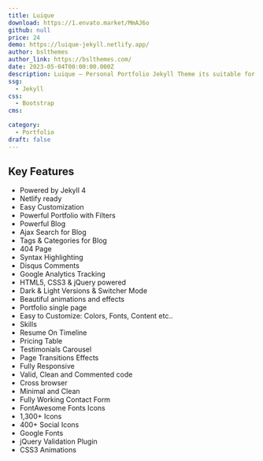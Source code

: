 ```yaml
---
title: Luique
download: https://1.envato.market/MmAJ6o
github: null
price: 24
demo: https://luique-jekyll.netlify.app/
author: bslthemes
author_link: https://bslthemes.com/
date: 2023-05-04T00:00:00.000Z
description: Luique – Personal Portfolio Jekyll Theme its suitable for Designer, Developer, Programmer, Freelancer, Artist, Photographer & Can be use for Personal Portfolio.
ssg:
  - Jekyll
css:
  - Bootstrap
cms:

category:
  - Portfolio
draft: false
---
```


## Key Features

- Powered by Jekyll 4
- Netlify ready
- Easy Customization
- Powerful Portfolio with Filters
- Powerful Blog
- Ajax Search for Blog
- Tags & Categories for Blog
- 404 Page
- Syntax Highlighting
- Disqus Comments
- Google Analytics Tracking
- HTML5, CSS3 & jQuery powered
- Dark & Light Versions & Switcher Mode
- Beautiful animations and effects
- Portfolio single page
- Easy to Customize: Colors, Fonts, Content etc..
- Skills
- Resume On Timeline
- Pricing Table
- Testimonials Carousel
- Page Transitions Effects
- Fully Responsive
- Valid, Clean and Commented code
- Cross browser
- Minimal and Clean
- Fully Working Contact Form
- FontAwesome Fonts Icons
- 1,300+ Icons
- 400+ Social Icons
- Google Fonts
- jQuery Validation Plugin
- CSS3 Animations
